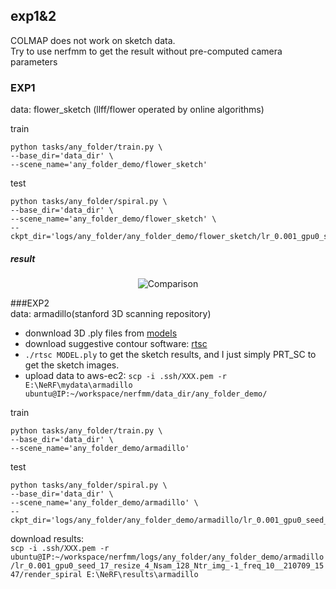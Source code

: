 exp1&2
---

COLMAP does not work on sketch data.  
Try to use nerfmm to get the result without pre-computed camera parameters

### EXP1  
data: flower_sketch (llff/flower operated by online algorithms)

train  
```
python tasks/any_folder/train.py \
--base_dir='data_dir' \
--scene_name='any_folder_demo/flower_sketch'
```  

test
```
python tasks/any_folder/spiral.py \
--base_dir='data_dir' \
--scene_name='any_folder_demo/flower_sketch' \
--ckpt_dir='logs/any_folder/any_folder_demo/flower_sketch/lr_0.001_gpu0_seed_17_resize_4_Nsam_128_Ntr_img_-1_freq_10__210701_1514'
```  
##### result
<p align="center"><img src="results/img.gif?raw=true" alt="Comparison"></p>

###EXP2  
data: armadillo(stanford 3D scanning repository)  
  - donwnload 3D .ply files from [models](https://gfx.cs.princeton.edu/proj/sugcon/models/)
  - download suggestive contour software: [rtsc](https://gfx.cs.princeton.edu/proj/sugcon/)
  - `./rtsc MODEL.ply` to get the sketch results, and I just simply PRT_SC to get the sketch images.
  - upload data to aws-ec2: `scp -i .ssh/XXX.pem -r E:\NeRF\mydata\armadillo ubuntu@IP:~/workspace/nerfmm/data_dir/any_folder_demo/`


train  
```
python tasks/any_folder/train.py \
--base_dir='data_dir' \
--scene_name='any_folder_demo/armadillo'
```

test  
```  
python tasks/any_folder/spiral.py \
--base_dir='data_dir' \
--scene_name='any_folder_demo/armadillo' \
--ckpt_dir='logs/any_folder/any_folder_demo/armadillo/lr_0.001_gpu0_seed_17_resize_4_Nsam_128_Ntr_img_-1_freq_10__210709_1547'
```  
download results:  
`scp -i .ssh/XXX.pem -r
ubuntu@IP:~/workspace/nerfmm/logs/any_folder/any_folder_demo/armadillo/lr_0.001_gpu0_seed_17_resize_4_Nsam_128_Ntr_img_-1_freq_10__210709_1547/render_spiral E:\NeRF\results\armadillo`





